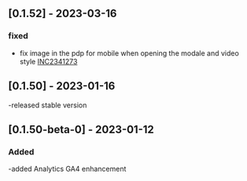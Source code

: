## [0.1.52] - 2023-03-16

### fixed

- fix image in the pdp for mobile when opening the modale and video style [INC2341273](https://whirlpool.service-now.com/nav_to.do?uri=incident.do?sys_id=37df03cac3992950d19bafdc7a013168)

## [0.1.50] - 2023-01-16
-released stable version

## [0.1.50-beta-0] - 2023-01-12
### Added
-added Analytics GA4 enhancement
